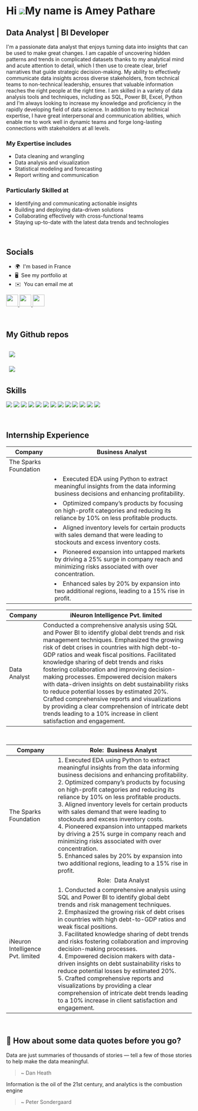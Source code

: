 Hi ![](https://user-images.githubusercontent.com/18350557/176309783-0785949b-9127-417c-8b55-ab5a4333674e.gif)My name is Amey Pathare
====================================================================================================================================

Data Analyst | BI Developer
---------------------------

I'm a passionate data analyst that enjoys turning data into insights that can be used to make great changes. I am capable of uncovering hidden patterns and trends in complicated datasets thanks to my analytical mind and acute attention to detail, which I then use to create clear, brief narratives that guide strategic decision-making. My ability to effectively communicate data insights across diverse stakeholders, from technical teams to non-technical leadership, ensures that valuable information reaches the right people at the right time. I am skilled in a variety of data analysis tools and techniques, including as SQL, Power BI, Excel, Python and I'm always looking to increase my knowledge and proficiency in the rapidly developing field of data science. In addition to my technical expertise, I have great interpersonal and communication abilities, which enable me to work well in dynamic teams and forge long-lasting connections with stakeholders at all levels. 


### My Expertise includes

* Data cleaning and wrangling
* Data analysis and visualization
* Statistical modeling and forecasting
* Report writing and communication

### Particularly Skilled at

* Identifying and communicating actionable insights
* Building and deploying data-driven solutions
* Collaborating effectively with cross-functional teams
* Staying up-to-date with the latest data trends and technologies
  
<br>

## Socials
<ul>
  <li>🌍  I'm based in France</li>
  <li>🖥️  See my portfolio at</li>
  <li>✉️  You can email me at</li>
</ul> 

<p align="left"> <a href="https://www.github.com/ameypathare/ameypathare" target="_blank" rel="noreferrer"> <picture> <source media="(prefers-color-scheme: dark)" srcset="https://raw.githubusercontent.com/danielcranney/readme-generator/main/public/icons/socials/github-dark.svg" /> <source media="(prefers-color-scheme: light)" srcset="https://raw.githubusercontent.com/danielcranney/readme-generator/main/public/icons/socials/github.svg" /> <img src="https://raw.githubusercontent.com/danielcranney/readme-generator/main/public/icons/socials/github.svg" width="32" height="32" /> </picture> </a> <a href="https://www.linkedin.com/in/ameypathare" target="_blank" rel="noreferrer"> <picture> <source media="(prefers-color-scheme: dark)" srcset="https://raw.githubusercontent.com/danielcranney/readme-generator/main/public/icons/socials/linkedin-dark.svg" /> <source media="(prefers-color-scheme: light)" srcset="https://raw.githubusercontent.com/danielcranney/readme-generator/main/public/icons/socials/linkedin.svg" /> <img src="https://raw.githubusercontent.com/danielcranney/readme-generator/main/public/icons/socials/linkedin.svg" width="32" height="32" /> </picture> </a> <a href="https://www.x.com/amey__pathare" target="_blank" rel="noreferrer"> <picture> <source media="(prefers-color-scheme: dark)" srcset="https://raw.githubusercontent.com/danielcranney/readme-generator/main/public/icons/socials/twitter-dark.svg" /> <source media="(prefers-color-scheme: light)" srcset="https://raw.githubusercontent.com/danielcranney/readme-generator/main/public/icons/socials/twitter.svg" /> <img src="https://raw.githubusercontent.com/danielcranney/readme-generator/main/public/icons/socials/twitter.svg" width="32" height="32" /> </picture> </a></p>

<br>

## My Github repos

<a href="https://github.com/ameypathare/shopclues_sql_queries">
  <img align="center" style="margin:1rem 0.5rem" src="https://github-readme-stats.vercel.app/api/pin/?username=ameypathare&repo=shopclues_sql_queries&title_color=ffffff&text_color=c9cacc&icon_color=4AB197&bg_color=1A2B34" />
</a>

<br>

<a href="https://github.com/ameypathare/mass_shooting_sql_queries">
  <img align="center" style="margin:0.5rem" src="https://github-readme-stats.vercel.app/api/pin/?username=ameypathare&repo=mass_shooting_sql_queries&title_color=ffffff&text_color=c9cacc&icon_color=4AB197&bg_color=1A2B34" />
</a>

<br>

## Skills

  ![](https://img.shields.io/badge/power_bi-F2C811?style=for-the-badge&logo=powerbi&logoColor=black)
  ![](https://img.shields.io/badge/Microsoft%20SQL%20Server-CC2927?style=for-the-badge&logo=microsoft%20sql%20server&logoColor=white)
  ![](https://img.shields.io/badge/mysql-4479A1.svg?style=for-the-badge&logo=mysql&logoColor=white)
  ![](https://img.shields.io/badge/postgres-%23316192.svg?style=for-the-badge&logo=postgresql&logoColor=white)
  ![](https://img.shields.io/badge/Visual%20Studio-5C2D91.svg?style=for-the-badge&logo=visual-studio&logoColor=white)
  ![](https://img.shields.io/badge/python-3670A0?style=for-the-badge&logo=python&logoColor=ffdd54)
  ![](https://img.shields.io/badge/numpy-%23013243.svg?style=for-the-badge&logo=numpy&logoColor=white)
  ![](https://img.shields.io/badge/pandas-%23150458.svg?style=for-the-badge&logo=pandas&logoColor=white)
  ![](https://img.shields.io/badge/Plotly-%233F4F75.svg?style=for-the-badge&logo=plotly&logoColor=white)
  ![](https://img.shields.io/badge/Matplotlib-%23ffffff.svg?style=for-the-badge&logo=Matplotlib&logoColor=black)
  ![](https://img.shields.io/badge/Keras-%23D00000.svg?style=for-the-badge&logo=Keras&logoColor=white)
  ![](https://img.shields.io/badge/GoogleCloud-%234285F4.svg?style=for-the-badge&logo=google-cloud&logoColor=white)
  ![](https://img.shields.io/badge/Oracle-F80000?style=for-the-badge&logo=oracle&logoColor=white)

<br>

## Internship Experience
| Company  | Business Analyst |
|---------|----------------------------------|
|  The Sparks Foundation | <ul>
|                  |<li>Executed EDA using Python to extract meaningful insights from the data informing business decisions and enhancing profitability. </li>
|                  |<li>Optimized company’s products by focusing on high-profit categories and reducing its reliance by 10% on less profitable products. </li> 
|                  |<li>Aligned inventory levels for certain products with sales demand that were leading to stockouts and excess inventory costs. </li>
|                  |<li> Pioneered expansion into untapped markets by driving a 25% surge in company reach and minimizing risks associated with over concentration.</li> 
|                  |<li>Enhanced sales by 20% by expansion into two additional regions, leading to a 15% rise in profit. </li> </ul> |

| Company  | iNeuron Intelligence Pvt. limited |
|---------|----------------------------------|
| Data Analyst | Conducted a comprehensive analysis using SQL and Power BI to identify global debt trends and risk management techniques. Emphasized the growing risk of debt crises in countries with high debt-to-GDP ratios and weak fiscal positions. Facilitated knowledge sharing of debt trends and risks fostering collaboration and improving decision-making processes. Empowered decision makers with data-driven insights on debt sustainability risks to reduce potential losses by estimated 20%. Crafted comprehensive reports and visualizations by providing a clear comprehension of intricate debt trends leading to a 10% increase in client satisfaction and engagement. |

<br>


| Company  | <div align="center">Role:&nbsp;&nbsp;Business Analyst</div>  |
| --| -- |
|  The Sparks Foundation | 1. Executed EDA using Python to extract meaningful insights from the data informing business decisions and enhancing profitability. <br> 2. Optimized company’s products by focusing on high-profit categories and reducing its reliance by 10% on less profitable products. <br> 3. Aligned inventory levels for certain products with sales demand that were leading to stockouts and excess inventory costs. <br> 4. Pioneered expansion into untapped markets by driving a 25% surge in company reach and minimizing risks associated with over concentration. <br> 5. Enhanced sales by 20% by expansion into two additional regions, leading to a 15% rise in profit. <br> |
|   | <div align="center">Role:&nbsp;&nbsp;Data Analyst</div> |
| iNeuron Intelligence Pvt. limited | 1. Conducted a comprehensive analysis using SQL and Power BI to identify global debt trends and risk management techniques. <br> 2. Emphasized the growing risk of debt crises in countries with high debt-to-GDP ratios and weak fiscal positions. <br> 3. Facilitated knowledge sharing of debt trends and risks fostering collaboration and improving decision-making processes. <br> 4. Empowered decision makers with data-driven insights on debt sustainability risks to reduce potential losses by estimated 20%. <br> 5. Crafted comprehensive reports and visualizations by providing a clear comprehension of intricate debt trends leading to a 10% increase in client satisfaction and engagement. |





<br>

## 📣 How about some data quotes before you go?
Data are just summaries of thousands of stories — tell a few of those stories to help make the data meaningful.

> ~ Dan Heath

Information is the oil of the 21st century, and analytics is the combustion engine

> ~ Peter Sondergaard



